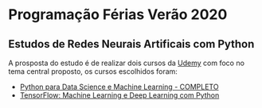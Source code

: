 # Programação Férias Verão 2020
## Estudos de Redes Neurais Artificais com Python

A prosposta do estudo é de realizar dois cursos da [Udemy](https://www.udemy.com) com foco no tema central proposto, os cursos escolhidos foram:
* [Python para Data Science e Machine Learning - COMPLETO](https://www.udemy.com/course/python-para-data-science-e-machine-learning/) 
* [TensorFlow: Machine Learning e Deep Learning com Python](https://www.udemy.com/course/tensorflow-machine-learning-deep-learning-python/)
